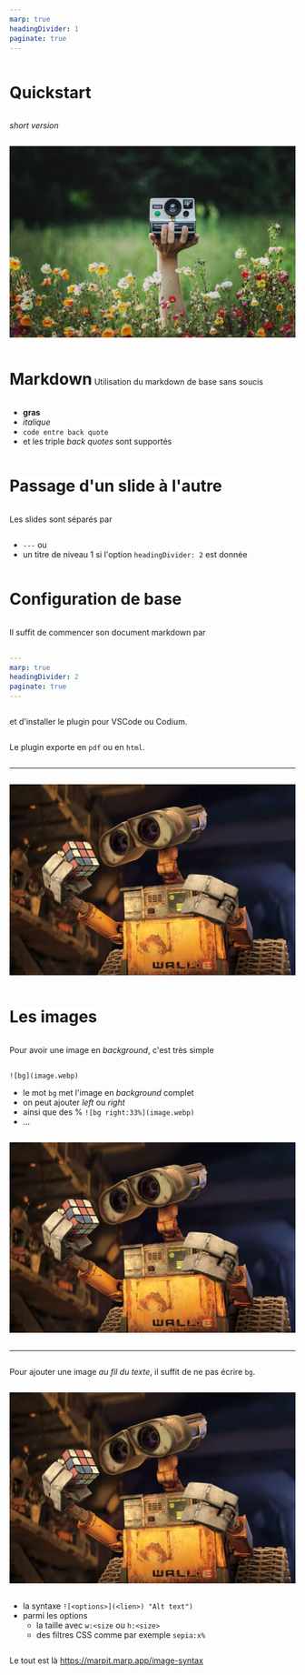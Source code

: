 ```yaml
---
marp: true
headingDivider: 1
paginate: true
---
```


# Quickstart 
<br/>

_short version_

![bg](images/day_sixty_four_by_rona_keller_d2vnk8d-fullview.jpg)

<style scoped>
h1, p {
    background-color: white;
    display: inline-block;
}  
</style>


# Markdown

Utilisation du markdown de base sans soucis

- **gras**
- _italique_
- `code entre back quote`
- et les triple _back quotes_ sont supportés


# Passage d'un slide à l'autre

Les slides sont séparés par 
- `---` ou 
- un titre de niveau 1 si l'option `headingDivider: 2` est donnée



# Configuration de base

Il suffit de commencer son document markdown par 

```yaml
---
marp: true
headingDivider: 2
paginate: true
---
```

et d'installer le plugin pour VSCode ou Codium. 

Le plugin exporte en `pdf` ou en `html`.


---
![bg](images/10339196.webp)

# Les images 

Pour avoir une image en _background_, c'est très simple

```
![bg](image.webp)
```

- le mot `bg` met l'image en _background_ complet
- on peut ajouter _left_ ou _right_
- ainsi que des % `![bg right:33%](image.webp)`
- …

![bg right:33%](images/10339196.webp)


---

Pour ajouter une image _au fil du texte_, il suffit de ne pas écrire `bg`. 

![w:350px sepia](images/10339196.webp "Alt text")

- la syntaxe `![<options>](<lien>) "Alt text")`
- parmi les options
    - la taille avec `w:<size` ou `h:<size>`
    - des filtres CSS comme par exemple `sepia:x%`

Le tout est là <https://marpit.marp.app/image-syntax>











